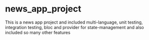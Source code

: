 # news_app_project
This is a news app project and included multi-language, unit testing, integration testing, bloc and provider for state-management and also included so many other features
